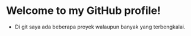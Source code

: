 # Welcome to my GitHub profile!
- Di git saya ada beberapa proyek walaupun banyak yang terbengkalai.
<!---
unikub0/unikub0 is a ✨ special ✨ repository because its `README.md` (this file) appears on your GitHub profile.
You can click the Preview link to take a look at your changes.
--->
